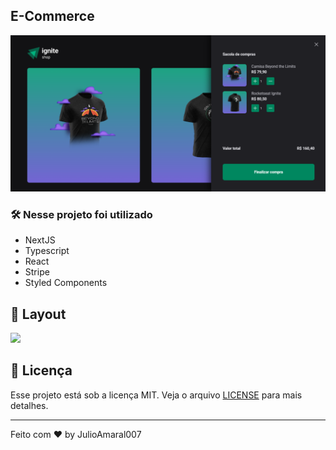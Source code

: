 ## E-Commerce

<div align="center">
  <img title="Home" src="public/asset.png" />
</div>

### 🛠️ Nesse projeto foi utilizado

- NextJS
- Typescript
- React
- Stripe
- Styled Components

## 🚧 Layout

<a href="https://www.figma.com/file/rMADZl18lY3SowpKJhdSOU/Ignite-Shop-(Copy)?node-id=0%3A1&t=Z744mzwQ951y3I2K-0" target="_blank">
<img src="https://user-images.githubusercontent.com/71772559/178192253-4fe4757c-de57-4878-a38c-a483c25670b1.png" />
</a>

## :memo: Licença

Esse projeto está sob a licença MIT. Veja o arquivo [LICENSE](.github/LICENSE) para mais detalhes.

---

Feito com ♥ by JulioAmaral007

&nbsp;
